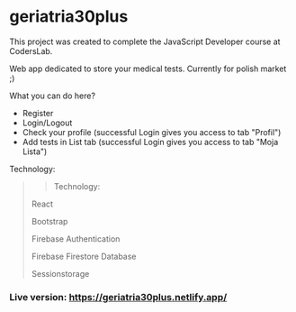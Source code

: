 # geriatria30plus 

This project was created to complete the JavaScript Developer course at CodersLab.

Web app dedicated to store your medical tests. Currently for polish market ;)

What you can do here?
- Register
- Login/Logout
- Check your profile (successful Login gives you access to tab "Profil")
- Add tests in List tab (successful Login gives you access to tab "Moja Lista")

Technology: 

>>Technology: 
>
> React
>
> Bootstrap
> 
> Firebase Authentication
> 
> Firebase Firestore Database
> 
> Sessionstorage


### Live version: https://geriatria30plus.netlify.app/